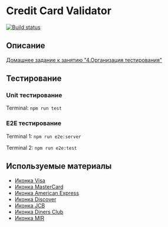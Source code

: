 # Credit Card Validator

[![Build status](https://ci.appveyor.com/api/projects/status/084mpi8c016grqee?svg=true)](https://ci.appveyor.com/project/SirPen9uin/ahj_testing)

## Описание

[Домашнее задание к занятию "4.Организация тестирования"](https://github.com/netology-code/ahj-homeworks/tree/AHJ-50/testing#credit-card-validator)

## Тестирование

### Unit тестирование

Terminal: ```npm run test```

### E2E тестирование

Terminal 1: ```npm run e2e:server```

Terminal 2: ```npm run e2e:test```

## Используемые материалы

- [Иконка Visa](https://icons8.com/icon/13608/visa)
- [Иконка MasterCard](https://icons8.com/icon/13610/mastercard)
- [Иконка American Express](https://icons8.com/icon/13607/american-express)
- [Иконка Discover](https://icons8.com/icon/20798/discover-card)
- [Иконка JCB](https://icons8.com/icon/13609/jcb)
- [Иконка Diners Club](https://icons8.com/icon/20796/diners-club)
- [Иконка MIR](https://icons8.com/icon/59239/mir)